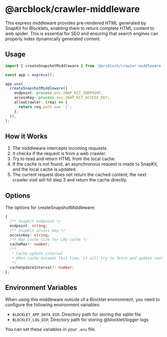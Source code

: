 # @arcblock/crawler-middleware

This express middleware provides pre-rendered HTML generated by SnapKit for Blocklets, enabling them to return complete HTML content to web spider. This is essential for SEO and ensuring that search engines can properly index dynamically generated content.

## Usage

```typescript
import { createSnapshotMiddleware } from '@arcblock/crawler-middleware';

const app = express();

app.use(
  createSnapshotMiddleware({
    endpoint: process.env.SNAP_KIT_ENDPOINT,
    accessKey: process.env.SNAP_KIT_ACCESS_KEY,
    allowCrawler: (req) => {
      return req.path === '/';
    },
  }),
);
```

## How it Works

1.  The middleware intercepts incoming requests.
2.  It checks if the request is from a web crawler.
3.  Try to read and return HTML from the local cache.
4.  If the cache is not found, an asynchronous request is made to SnapKit, and the local cache is updated.
5.  The current request does not return the cached content; the next crawler visit will hit step 3 and return the cache directly.

## Options

The options for createSnapshotMiddleware:

```typescript
{
  /** SnapKit endpoint */
  endpoint: string;
  /** SnapKit access key */
  accessKey: string;
  /** Max cache size for LRU cache */
  cacheMax?: number;
  /**
   * Cache update interval
   * When cache exceeds this time, it will try to fetch and update cache from SnapKit
   */
  cacheUpdateInterval?: number;
};
```

## Environment Variables

When using this middleware outside of a Blocklet environment, you need to configure the following environment variables:

- `BLOCKLET_APP_DATA_DIR`: Directory path for storing the sqlite file
- `BLOCKLET_LOG_DIR`: Directory path for storing @blocklet/logger logs

You can set these variables in your `.env` file.
